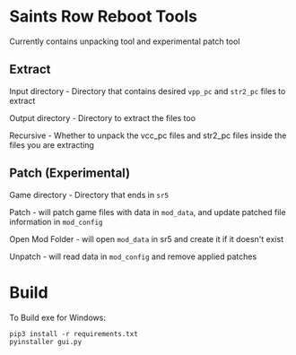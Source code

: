 # Saints Row Reboot Tools

Currently contains unpacking tool and experimental patch tool

## Extract
Input directory - Directory that contains desired `vpp_pc` and `str2_pc` files to extract

Output directory - Directory to extract the files too

Recursive - Whether to unpack the vcc_pc files and str2_pc files inside the files you are extracting

## Patch (Experimental)
Game directory - Directory that ends in `sr5`

Patch - will patch game files with data in `mod_data`, and update patched file information in `mod_config`

Open Mod Folder - will open `mod_data` in sr5 and create it if it doesn't exist

Unpatch - will read data in `mod_config` and remove applied patches

# Build
To Build exe for Windows:
```
pip3 install -r requirements.txt
pyinstaller gui.py
```